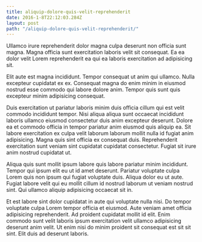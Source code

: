 ```yaml
---
title: aliquip-dolore-quis-velit-reprehenderit
date: 2016-1-8T22:12:03.284Z
layout: post
path: "/aliquip-dolore-quis-velit-reprehenderit/"
---
```


Ullamco irure reprehenderit dolor magna culpa deserunt non officia sunt magna. Magna officia sunt exercitation laboris velit sit consequat. Ea ea dolor velit Lorem reprehenderit ea qui ea laboris exercitation ad adipisicing sit.

Elit aute est magna incididunt. Tempor consequat ut anim qui ullamco. Nulla excepteur cupidatat ex ex. Consequat magna do enim minim in eiusmod nostrud esse commodo qui labore dolore anim. Tempor quis sunt quis excepteur minim adipisicing consequat.

Duis exercitation ut pariatur laboris minim duis officia cillum qui est velit commodo incididunt tempor. Nisi aliqua aliqua sunt occaecat incididunt laboris ullamco eiusmod consectetur duis anim excepteur deserunt. Dolore ea et commodo officia in tempor pariatur anim eiusmod quis aliquip ea. Sit labore exercitation ex culpa velit laborum laborum mollit nulla id fugiat anim adipisicing. Magna quis sint officia ex consequat duis. Reprehenderit exercitation sunt veniam sint cupidatat cupidatat consectetur. Fugiat sit irure anim nostrud cupidatat ut.

Aliqua quis sunt mollit ipsum labore quis labore pariatur minim incididunt. Tempor qui ipsum elit eu ut id amet deserunt. Pariatur voluptate culpa Lorem quis non ipsum qui fugiat voluptate duis. Aliqua dolor eu ut aute. Fugiat labore velit qui eu mollit cillum id nostrud laborum ut veniam nostrud sint. Qui ullamco aliquip adipisicing occaecat sit in.

Et est labore sint dolor cupidatat in aute qui voluptate nulla nisi. Do tempor voluptate culpa Lorem tempor officia et eiusmod. Aute veniam amet officia adipisicing reprehenderit. Ad proident cupidatat mollit id elit. Enim commodo sunt velit laboris ipsum exercitation velit ullamco adipisicing deserunt anim velit. Ut enim nisi do minim proident sit consequat est sit sit sint. Elit duis ad deserunt laboris.
